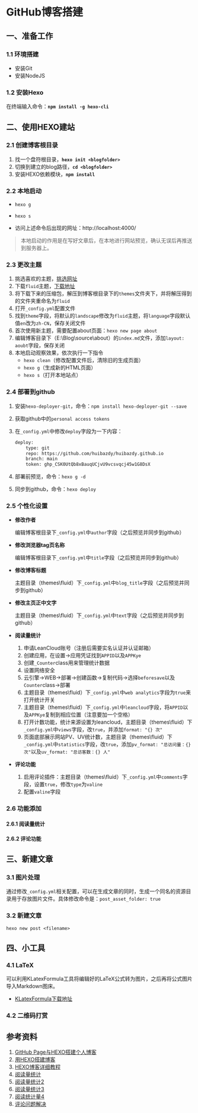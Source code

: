 # GitHub博客搭建

## 一、准备工作

### 1.1 环境搭建

* 安装Git
* 安装NodeJS

### 1.2 安装Hexo

在终端输入命令：**`npm install -g hexo-cli`**

## 二、使用HEXO建站

### 2.1 创建博客根目录

1. 找一个盘符根目录，**`hexo init <blogfolder>`**
2. 切换到建立的blog路径，**`cd <blogfolder>`**
3. 安装HEXO依赖模块，**`npm install`**

### 2.2 本地启动

* `hexo g`

* `hexo s`

* 访问上述命令后出现的网址：http://localhost:4000/

> 本地启动的作用是在写好文章后，在本地进行网站预览，确认无误后再推送到服务器上。

### 2.3 更改主题

1. 挑选喜欢的主题，[挑选网址](https://hexo.io/themes/)
2. 下载`fluid`主题，[下载地址](https://github.com/fluid-dev/hexo-theme-fluid/releases)
3. 将下载下来的压缩包，解压到博客根目录下的`themes`文件夹下，并将解压得到的文件夹重命名为`fluid`
4. 打开`_config.yml`配置文件
5. 找到`theme`字段，将默认的`landscape`修改为`fluid`主题，将`language`字段默认值`en`改为`zh-CN`，保存关闭文件
6. 首次使用新主题，需要配置about页面：`hexo new page about`
7. 编辑博客目录下（E:\Blog\source\about）的`index.md`文件，添加`layout: aoubt`字段，保存关闭
8. 本地启动观察效果，依次执行一下指令
    * `hexo clean`（修改配置文件后，清除旧的生成页面）
    * `hexo g`（生成新的HTML页面）
    * `hexo s`（打开本地站点）

### 2.4 部署到github

1. 安装`hexo-deployer-git`，命令：`npm install hexo-deployer-git --save`

2. 获取github中的`personal access tokens`

3. 在`_config.yml`中修改`deploy`字段为一下内容：

    ```xml
    deploy:
    	type: git
    	repo: https://github.com/huibazdy/huibazdy.github.io
    	branch: main
    	token: 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
    ```

4. 部署前预览，命令：`hexo g -d`

5. 同步到github，命令：`hexo deploy`

### 2.5 个性化设置

* **修改作者**

    编辑博客根目录下`_config.yml`中`author`字段（之后预览并同步到github）

* **修改浏览器tag页名称**

    编辑博客根目录下`_config.yml`中`title`字段（之后预览并同步到github）

* **修改博客标题**

    主题目录（themes\fluid）下`_config.yml`中`blog_title`字段（之后预览并同步到github）

* **修改主页正中文字**

    主题目录（themes\fluid）下`_config.yml`中`text`字段（之后预览并同步到github）

* **阅读量统计**

    1. 申请LeanCloud账号（注册后需要实名认证并认证邮箱）
    2. 创建应用，在设置->应用凭证找到`APPID`以及`APPKye`
    3. 创建`_Counter`class用来管理统计数据
    4. 设置网络安全
    5. 云引擎->WEB->部署->创建函数->复制代码->选择`beforesave`以及`Counter`class->部署
    6. 主题目录（themes\fluid）下`_config.yml`中`web analytics`字段为`true`来打开统计开关
    7. 主题目录（themes\fluid）下`_config.yml`中`leancloud`字段，将`APPID`以及`APPKye`复制到相应位置（注意要加一个空格）
    8. 打开计数功能，统计来源设置为leancloud，主题目录（themes\fluid）下`_config.yml`中`views`字段，改`true`，并添加`format: "{} 次"`
    9. 页面底部展示网站PV、UV统计数，主题目录（themes\fluid）下`_config.yml`中`statistics`字段，改`true`，添加`pv_format: "总访问量：{} 次"`以及`uv_format: "总访客数：{} 人"`

* **评论功能**

    1. 启用评论插件：主题目录（themes\fluid）下`_config.yml`中`comments`字段，设置`true`，修改`type`为`valine`
    2. 配置`valine`字段

### 2.6 功能添加

#### 2.6.1 阅读量统计



#### 2.6.2 评论功能



## 三、新建文章

### 3.1 图片处理

通过修改`_config.yml`相关配置，可以在生成文章的同时，生成一个同名的资源目录用于存放图片文件。具体修改命令是：`post_asset_folder: true`

### 3.2 新建文章

`hexo new post <filename>`



## 四、小工具

### 4.1 LaTeX

可以利用KLatexFormula工具将编辑好的LaTeX公式转为图片，之后再将公式图片导入Markdown图床。

* [KLatexFormula下载地址](https://klatexformula.sourceforge.io/)

### 4.2 二维码打赏



## 参考资料

1. [GitHub Page与HEXO搭建个人博客](https://blog.csdn.net/yaorongke/article/details/119089190)
2. [用HEXO搭建博客](http://lowrank.science/Hexo-Github/)
3. [HEXO博客详细教程](https://cloud.tencent.com/developer/article/1662732)
4. [阅读量统计](https://cloud.tencent.com/developer/article/1482008)
5. [阅读量统计2](https://bjtu-hxs.github.io/2018/06/12/leancloud-config/)
6. [阅读量统计3](https://finisky.eu.org/hexormleancloud/)
7. [阅读统计量4](https://www.jianshu.com/p/e0a719bac963)
8. [评论问题解决](https://iyichen.xyz/2022/01/hexo-leancloud-valine-access-fail/)



